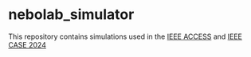 # nebolab_simulator
This repository contains simulations used in the [IEEE ACCESS](https://ieeexplore-ieee-org.libproxy.tuni.fi/abstract/document/10379586) and [IEEE CASE 2024](https://ieeexplore-ieee-org.libproxy.tuni.fi/abstract/document/10711560/)
